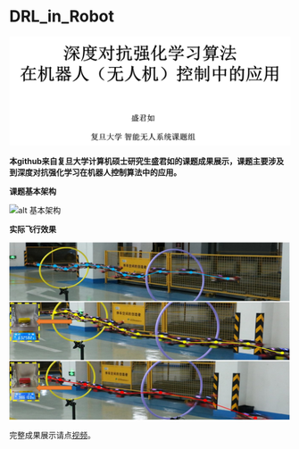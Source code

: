 # DRL_in_Robot
![alt ](https://github.com/Junru-Sheng/DRL_in_Robot/blob/master/1.png)

**本github来自复旦大学计算机硕士研究生盛君如的课题成果展示，课题主要涉及到深度对抗强化学习在机器人控制算法中的应用。**

**课题基本架构**

![alt 基本架构](https://github.com/Junru-Sheng/DRL_in_Robot/blob/master/0.png)

**实际飞行效果**

![alt 飞行](https://github.com/Junru-Sheng/DRL_in_Robot/blob/master/figure5.jpg)

完整成果展示请点[视频](https://github.com/Junru-Sheng/DRL_in_Robot/blob/master/%E6%B7%B1%E5%BA%A6%E5%AF%B9%E6%8A%97%E5%BC%BA%E5%8C%96%E5%AD%A6%E4%B9%A0%E5%9C%A8%E6%9C%BA%E5%99%A8%E4%BA%BA%E6%8E%A7%E5%88%B6%E4%B8%AD%E7%9A%84%E5%BA%94%E7%94%A8.mp4)。

